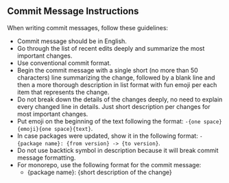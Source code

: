 ## Commit Message Instructions

When writing commit messages, follow these guidelines:

- Commit message should be in English.
- Go through the list of recent edits deeply and summarize the most important changes.
- Use conventional commit format.
- Begin the commit message with a single short (no more than 50 characters) line summarizing the change, followed by a blank line and then a more thorough description in list format with fun emoji per each item that represents the change.
- Do not break down the details of the changes deeply, no need to explain every changed line in details. Just short description per changes for most important changes.
- Put emoji on the beginning of the text following the format: `-{one space}{emoji}{one space}{text}`.
- In case packages were updated, show it in the following format: `- {package name}: {from version} -> {to version}`.
- Do not use backtick symbol in description because it will break commit message formatting.
- For monorepo, use the following format for the commit message:
  - {package name}: {short description of the change}
